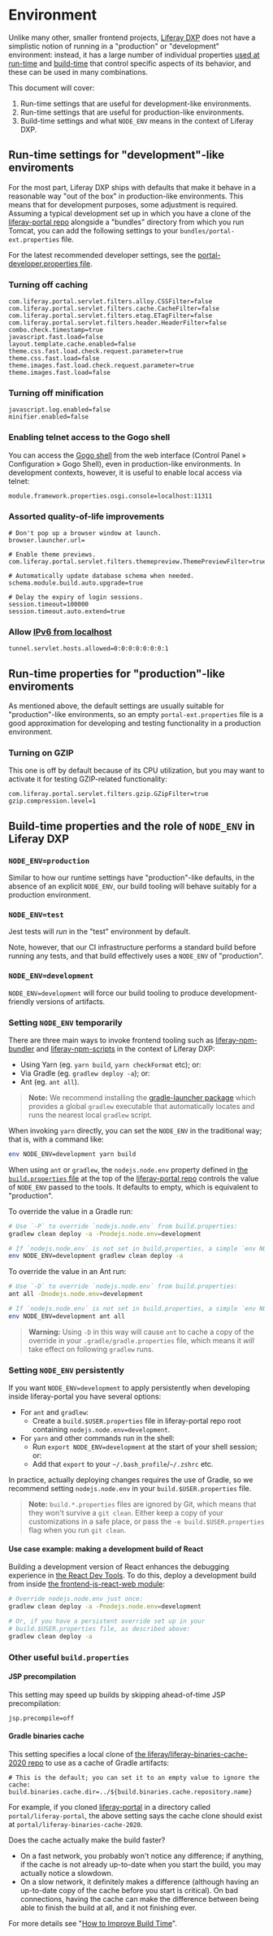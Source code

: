 # Environment

Unlike many other, smaller frontend projects, [Liferay DXP](https://github.com/liferay/liferay-portal) does not have a simplistic notion of running in a "production" or "development" environment: instead, it has a large number of individual properties [used at run-time](https://github.com/liferay/liferay-portal/blob/master/portal-impl/src/portal.properties) and [build-time](https://github.com/liferay/liferay-portal/blob/master/build.properties) that control specific aspects of its behavior, and these can be used in many combinations.

This document will cover:

1. Run-time settings that are useful for development-like environments.
2. Run-time settings that are useful for production-like environments.
3. Build-time settings and what `NODE_ENV` means in the context of Liferay DXP.

## Run-time settings for "development"-like enviroments

For the most part, Liferay DXP ships with defaults that make it behave in a reasonable way "out of the box" in production-like environments. This means that for development purposes, some adjustment is required. Assuming a typical development set up in which you have a clone of the [liferay-portal repo](https://github.com/liferay/liferay-portal) alongside a "bundles" directory from which you run Tomcat, you can add the following settings to your `bundles/portal-ext.properties` file.

For the latest recommended developer settings, see the [portal-developer.properties file](https://github.com/liferay/liferay-portal/blob/master/portal-impl/src/portal-developer.properties).

### Turning off caching

```
com.liferay.portal.servlet.filters.alloy.CSSFilter=false
com.liferay.portal.servlet.filters.cache.CacheFilter=false
com.liferay.portal.servlet.filters.etag.ETagFilter=false
com.liferay.portal.servlet.filters.header.HeaderFilter=false
combo.check.timestamp=true
javascript.fast.load=false
layout.template.cache.enabled=false
theme.css.fast.load.check.request.parameter=true
theme.css.fast.load=false
theme.images.fast.load.check.request.parameter=true
theme.images.fast.load=false
```

### Turning off minification

```
javascript.log.enabled=false
minifier.enabled=false
```

### Enabling telnet access to the Gogo shell

You can access the [Gogo shell](https://portal.liferay.dev/docs/7-2/customization/-/knowledge_base/c/using-the-felix-gogo-shell) from the web interface (Control Panel &raquo; Configuration &raquo; Gogo Shell), even in production-like environments. In development contexts, however, it is useful to enable local access via telnet:

```
module.framework.properties.osgi.console=localhost:11311
```

### Assorted quality-of-life improvements

```
# Don't pop up a browser window at launch.
browser.launcher.url=

# Enable theme previews.
com.liferay.portal.servlet.filters.themepreview.ThemePreviewFilter=true

# Automatically update database schema when needed.
schema.module.build.auto.upgrade=true

# Delay the expiry of login sessions.
session.timeout=100000
session.timeout.auto.extend=true
```

### Allow [IPv6 from localhost](https://dev.liferay.com/en/discover/deployment/-/knowledge_base/7-0/choosing-ipv4-or-ipv6)

```
tunnel.servlet.hosts.allowed=0:0:0:0:0:0:0:1
```

## Run-time properties for "production"-like enviroments

As mentioned above, the default settings are usually suitable for "production"-like environments, so an empty `portal-ext.properties` file is a good approximation for developing and testing functionality in a production environment.

### Turning on GZIP

This one is off by default because of its CPU utilization, but you may want to activate it for testing GZIP-related functionality:

```
com.liferay.portal.servlet.filters.gzip.GZipFilter=true
gzip.compression.level=1
```

## Build-time properties and the role of `NODE_ENV` in Liferay DXP

### `NODE_ENV=production`

Similar to how our runtime settings have "production"-like defaults, in the absence of an explicit `NODE_ENV`, our build tooling will behave suitably for a production environment.

### `NODE_ENV=test`

Jest tests will _run_ in the "test" environment by default.

Note, however, that our CI infrastructure performs a standard build before running any tests, and that build effectively uses a `NODE_ENV` of "production".

### `NODE_ENV=development`

`NODE_ENV=development` will force our build tooling to produce development-friendly versions of artifacts.

### Setting `NODE_ENV` temporarily

There are three main ways to invoke frontend tooling such as [liferay-npm-bundler](https://github.com/liferay/liferay-js-toolkit/tree/master/packages/liferay-npm-bundler) and [liferay-npm-scripts](https://github.com/liferay/liferay-npm-tools/tree/master/packages/liferay-npm-scripts) in the context of Liferay DXP:

-   Using Yarn (eg. `yarn build`, `yarn checkFormat` etc); or:
-   Via Gradle (eg. `gradlew deploy -a`); or:
-   Ant (eg. `ant all`).

> **Note:** We recommend installing the [gradle-launcher package](https://www.npmjs.com/package/gradle-launcher) which provides a global `gradlew` executable that automatically locates and runs the nearest local `gradlew` script.

When invoking `yarn` directly, you can set the `NODE_ENV` in the traditional way; that is, with a command like:

```sh
env NODE_ENV=development yarn build
```

When using `ant` or `gradlew`, the `nodejs.node.env` property defined in [the `build.properties` file](https://github.com/liferay/liferay-portal/blob/master/build.properties) at the top of the [liferay-portal repo](https://github.com/liferay/liferay-portal) controls the value of `NODE_ENV` passed to the tools. It defaults to empty, which is equivalent to "production".

To override the value in a Gradle run:

```sh
# Use `-P` to override `nodejs.node.env` from build.properties:
gradlew clean deploy -a -Pnodejs.node.env=development

# If `nodejs.node.env` is not set in build.properties, a simple `env NODE_ENV` will work too:
env NODE_ENV=development gradlew clean deploy -a
```

To override the value in an Ant run:

```sh
# Use `-D` to override `nodejs.node.env` from build.properties:
ant all -Dnodejs.node.env=development

# If `nodejs.node.env` is not set in build.properties, a simple `env NODE_ENV` will work too:
env NODE_ENV=development ant all
```

> **Warning:** Using `-D` in this way will cause `ant` to cache a copy of the override in your `.gradle/gradle.properties` file, which means it _will_ take effect on following `gradlew` runs.

### Setting `NODE_ENV` persistently

If you want `NODE_ENV=development` to apply persistently when developing inside liferay-portal you have several options:

-   For `ant` and `gradlew`:
    -   Create a `build.$USER.properties` file in liferay-portal repo root containing `nodejs.node.env=development`.
-   For `yarn` and other commands run in the shell:
    -   Run `export NODE_ENV=development` at the start of your shell session; or:
    -   Add that `export` to your `~/.bash_profile`/`~/.zshrc` etc.

In practice, actually deploying changes requires the use of Gradle, so we recommend setting `nodejs.node.env` in your `build.$USER.properties` file.

> **Note:** `build.*.properties` files are ignored by Git, which means that they won't survive a `git clean`. Either keep a copy of your customizations in a safe place, or pass the `-e build.$USER.properties` flag when you run `git clean`.

#### Use case example: making a development build of React

Building a development version of React enhances the debugging experience in [the React Dev Tools](https://github.com/facebook/react-devtools). To do this, deploy a development build from inside [the frontend-js-react-web module](https://github.com/liferay/liferay-portal/tree/master/modules/apps/frontend-js/frontend-js-react-web):

```sh
# Override nodejs.node.env just once:
gradlew clean deploy -a -Pnodejs.node.env=development

# Or, if you have a persistent override set up in your
# build.$USER.properties file, as described above:
gradlew clean deploy -a
```

### Other useful `build.properties`

#### JSP precompilation

This setting may speed up builds by skipping ahead-of-time JSP precompilation:

```
jsp.precompile=off
```

#### Gradle binaries cache

This setting specifies a local clone of [the liferay/liferay-binaries-cache-2020 repo](https://github.com/liferay/liferay-binaries-cache-2020) to use as a cache of Gradle artifacts:

```
# This is the default; you can set it to an empty value to ignore the cache:
build.binaries.cache.dir=../${build.binaries.cache.repository.name}
```

For example, if you cloned [liferay-portal](https://github.com/liferay/liferay-portal) in a directory called `portal/liferay-portal`, the above setting says the cache clone should exist at `portal/liferay-binaries-cache-2020`.

Does the cache actually make the build faster?

-   On a fast network, you probably won't notice any difference; if anything, if the cache is not already up-to-date when you start the build, you may actually notice a slowdown.
-   On a slow network, it definitely makes a difference (although having an up-to-date copy of the cache before you start is critical). On bad connections, having the cache can make the difference between being able to finish the build at all, and it not finishing ever.

For more details see "[How to Improve Build Time](https://grow.liferay.com/people?p_p_id=com_liferay_wiki_web_portlet_WikiPortlet&p_p_lifecycle=0&p_p_state=normal&p_p_mode=view&_com_liferay_wiki_web_portlet_WikiPortlet_struts_action=%2Fwiki%2Fview&_com_liferay_wiki_web_portlet_WikiPortlet_redirect=%2Fpeople%3Fq%3Dbuild%2520&_com_liferay_wiki_web_portlet_WikiPortlet_pageResourcePrimKey=751906&p_r_p_http%3A%2F%2Fwww.liferay.com%2Fpublic-render-parameters%2Fwiki_nodeName=Grow&p_r_p_http%3A%2F%2Fwww.liferay.com%2Fpublic-render-parameters%2Fwiki_title=How+to+Improve+Build+Time#Clone-liferay-binaries-cache-2020)".

